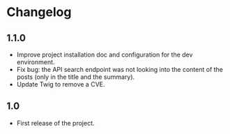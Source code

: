 # Changelog

## 1.1.0

* Improve project installation doc and configuration for the dev environment.
* Fix bug: the API search endpoint was not looking into the content of the posts (only in the title and the summary).
* Update Twig to remove a CVE.

## 1.0

* First release of the project.
